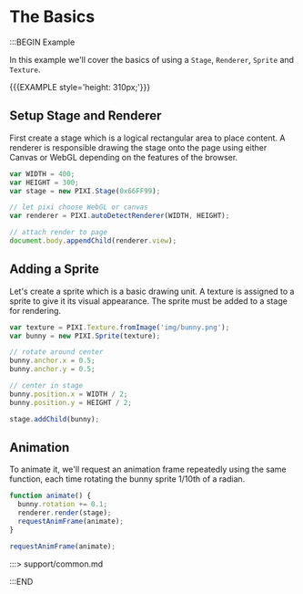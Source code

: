 # The Basics

:::BEGIN Example

In this example we'll cover the basics of using a `Stage`, `Renderer`,
`Sprite` and `Texture`.

{{{EXAMPLE style='height: 310px;'}}}

## Setup Stage and Renderer

First create a stage which is a logical rectangular area to place
content. A renderer is responsible drawing the stage onto the
page using either Canvas or WebGL depending on the features of the browser.

```js
var WIDTH = 400;
var HEIGHT = 300;
var stage = new PIXI.Stage(0x66FF99);

// let pixi choose WebGL or canvas
var renderer = PIXI.autoDetectRenderer(WIDTH, HEIGHT);

// attach render to page
document.body.appendChild(renderer.view);
```

## Adding a Sprite

Let's create a sprite which is a basic drawing unit. A texture
is assigned to a sprite to give it its visual appearance. The sprite
must be added to a stage for rendering.

```js
var texture = PIXI.Texture.fromImage('img/bunny.png');
var bunny = new PIXI.Sprite(texture);

// rotate around center
bunny.anchor.x = 0.5;
bunny.anchor.y = 0.5;

// center in stage
bunny.position.x = WIDTH / 2;
bunny.position.y = HEIGHT / 2;

stage.addChild(bunny);
```

## Animation

To animate it, we'll request an animation frame repeatedly using the
same function, each time rotating the bunny sprite 1/10th of a radian.

```js
function animate() {
  bunny.rotation += 0.1;
  renderer.render(stage);
  requestAnimFrame(animate);
}

requestAnimFrame(animate);
```

:::> support/common.md

:::END
